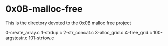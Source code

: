# 0x0B-malloc-free
This is the directory devoted to the 0x0B malloc free project

0-create_array.c
1-strdup.c
2-str_concat.c
3-alloc_grid.c
4-free_grid.c
100-argstostr.c
101-strtow.c
